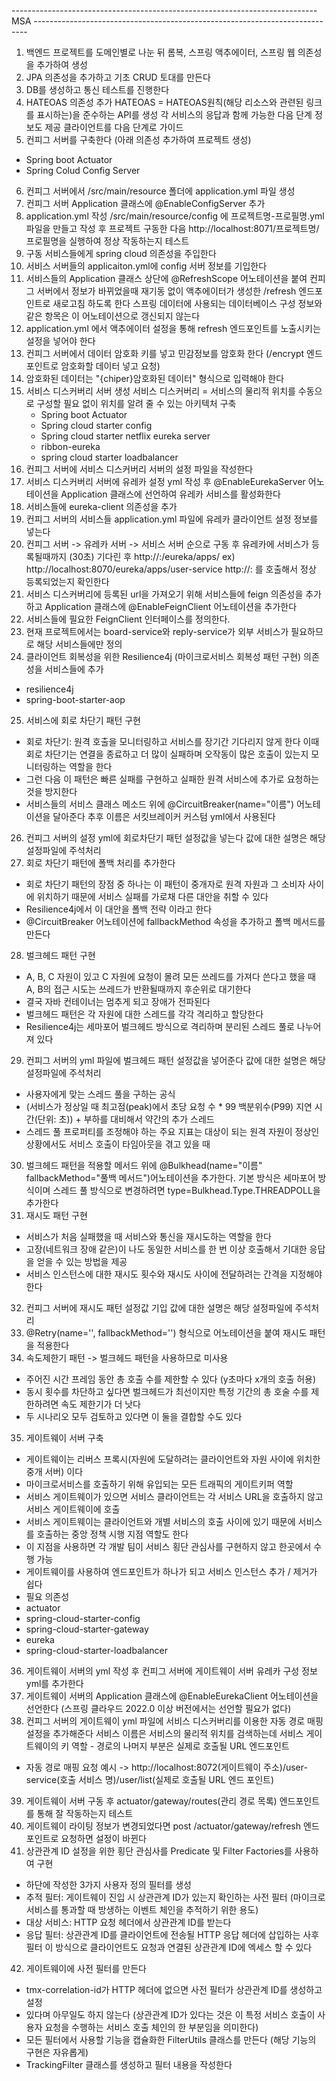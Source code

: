 ---------------------------------------------------------------------------- MSA ----------------------------------------------------------------------------
1. 백엔드 프로젝트를 도메인별로 나눈 뒤 롬복, 스프링 액추에이터, 스프링 웹 의존성을 추가하여 생성
2. JPA 의존성을 추가하고 기초 CRUD 토대를 만든다
3. DB를 생성하고 통신 테스트를 진행한다
4. HATEOAS 의존성 추가
  HATEOAS = HATEOAS원칙(해당 리소스와 관련된 링크를 표시하는)을 준수하는 API를 생성
  각 서비스의 응답과 함께 가능한 다음 단계 정보도 제공 클라이언트를 다음 단계로 가이드
5. 컨피그 서버를 구축한다 (아래 의존성 추가하여 프로젝트 생성)
  - Spring boot Actuator
  - Spring Colud Config Server
6. 컨피그 서버에서 /src/main/resource 폴더에 application.yml 파일 생성
7. 컨피그 서버 Application 클래스에 @EnableConfigServer 추가
8. application.yml 작성 /src/main/resource/config 에 프로젝트명-프로필명.yml 파일을 만들고 작성 후 프로젝트 구동한 다음 http://localhost:8071/프로젝트명/프로필명을 실행하여
  정상 작동하는지 테스트
9. 구동 서비스들에게 spring cloud 의존성을 주입한다
10. 서비스 서버들의 applicaiton.yml에 config 서버 정보를 기입한다
11. 서비스들의 Application 클래스 상단에 @RefreshScope 어노테이션을 붙여 컨피그 서버에서 정보가 바뀌었을때 재기동 없이 액추에이터가 생성한 /refresh 엔드포인트로 새로고침 하도록 한다
    스프링 데이터에 사용되는 데이터베이스 구성 정보와 같은 항목은 이 어노테이션으로 갱신되지 않는다
12. application.yml 에서 액추에이터 설정을 통해 refresh 엔드포인트를 노출시키는 설정을 넣어야 한다
13. 컨피그 서버에서 데이터 암호화 키를 넣고 민감정보를 암호화 한다 (/encrypt 엔드포인트로 암호화할 데이터 넣고 요청) 
14. 암호화된 데이터는 "{chiper}암호화된 데이터" 형식으로 입력해야 한다
15. 서비스 디스커버리 서버 생성
    서비스 디스커버리 = 서비스의 물리적 위치를 수동으로 구성할 필요 없이 위치를 알려 줄 수 있는 아키텍처 구축
    - Spring boot Actuator
    - Spring cloud starter config
    - Spring cloud starter netflix eureka server
    - ribbon-eureka
    - spring cloud starter loadbalancer
16. 컨피그 서버에 서비스 디스커버리 서버의 설정 파일을 작성한다
17. 서비스 디스커버리 서버에 유레카 설정 yml 작성 후 @EnableEurekaServer 어노테이션을 Application 클래스에 선언하여 유레카 서비스를 활성화한다
18. 서비스들에 eureka-client 의존성을 추가
19. 컨피그 서버의 서비스들 application.yml 파일에 유레카 클라이언트 설정 정보를 넣는다
20. 컨피그 서버 -> 유레카 서버 -> 서비스 서버 순으로 구동 후 유레카에 서비스가 등록될때까지 (30초) 기다린 후
  http://<eureka service>:<port>/eureka/apps/<APPID> ex) http://localhost:8070/eureka/apps/user-service
  http://<eureka service>:<port>
  를 호출해서 정상 등록되었는지 확인한다
21. 서비스 디스커버리에 등록된 url을 가져오기 위해 서비스들에 feign 의존성을 추가하고 Application 클래스에 @EnableFeignClient 어노테이션을 추가한다
22. 서비스들에 필요한 FeignClient 인터페이스를 정의한다.
23. 현재 프로젝트에서는 board-service와 reply-service가 외부 서비스가 필요하므로 해당 서비스들에만 정의
24. 클라이언트 회복성을 위한 Resilience4j (마이크로서비스 회복성 패턴 구현) 의존성을 서비스들에 추가
   - resilience4j
   - spring-boot-starter-aop
25. 서비스에 회로 차단기 패턴 구현
   - 회로 차단기: 원격 호출을 모니터링하고 서비스를 장기간 기다리지 않게 한다 이때 회로 차단기는 연결을 종료하고 더 많이 실패하며 오작동이 많은 호출이 있는지 모니터링하는 역할을 한다
   - 그런 다음 이 패턴은 빠른 실패를 구현하고 실패한 원격 서비스에 추가로 요청하는것을 방지한다
   - 서비스들의 서비스 클래스 메소드 위에 @CircuitBreaker(name="이름") 어노테이션을 달아준다 추후 이름은 서킷브레이커 커스텀 yml에서 사용된다
26. 컨피그 서버의 설정 yml에 회로차단기 패턴 설정값을 넣는다 값에 대한 설명은 해당 설정파일에 주석처리
27. 회로 차단기 패턴에 폴백 처리를 추가한다
   - 회로 차단기 패턴의 장점 중 하나는 이 패턴이 중개자로 원격 자원과 그 소비자 사이에 위치하기 때문에 서비스 실패를 가로채 다른 대안을 취할 수 있다
   - Resilience4j에서 이 대안을 폴백 전략 이라고 한다
   - @CircuitBreaker 어노테이션에 fallbackMethod 속성을 추가하고 폴백 메서드를 만든다
28. 벌크헤드 패턴 구현
   - A, B, C 자원이 있고 C 자원에 요청이 몰려 모든 쓰레드를 가져다 쓴다고 했을 때 A, B의 접근 시도는 쓰레드가 반환될때까지 후순위로 대기한다
   - 결국 자바 컨테이너는 멈추게 되고 장애가 전파된다
   - 벌크헤드 패턴은 각 자원에 대한 스레드를 각각 격리하고 할당한다
   - Resilience4j는 세마포어 벌크헤드 방식으로 격리하며 분리된 스레드 풀로 나누어져 있다
29. 컨피그 서버의 yml 파일에 벌크헤드 패턴 설정값을 넣어준다 값에 대한 설명은 해당 설정파일에 주석처리
   - 사용자에게 맞는 스레드 풀을 구하는 공식
   - (서비스가 정상일 때 최고점(peak)에서 초당 요청 수 * 99 백분위수(P99) 지연 시간(단위: 초)) + 부하를 대비해서 약간의 추가 스레드
   - 스레드 풀 프로퍼티를 조정해야 하는 주요 지표는 대상이 되는 원격 자원이 정상인 상황에서도 서비스 호출이 타임아웃을 겪고 있을 때
30. 벌크헤드 패턴을 적용할 메서드 위에 @Bulkhead(name="이름" fallbackMethod="풀백 메서드")어노테이션을 추가한다.
   기본 방식은 세마포어 방식이며 스레드 풀 방식으로 변경하려면 type=Bulkhead.Type.THREADPOLL을 추가한다
31. 재시도 패턴 구현
   - 서비스가 처음 실패했을 때 서비스와 통신을 재시도하는 역할을 한다
   - 고장(네트워크 장애 같은)이 나도 동일한 서비스를 한 번 이상 호출해서 기대한 응답을 얻을 수 있는 방법을 제공
   - 서비스 인스턴스에 대한 재시도 횟수와 재시도 사이에 전달하려는 간격을 지정해야 한다
32. 컨피그 서버에 재시도 패턴 설정값 기입 값에 대한 설명은 해당 설정파일에 주석처리
33. @Retry(name='', fallbackMethod='') 형식으로 어노테이션을 붙여 재시도 패턴을 적용한다
34. 속도제한기 패턴 -> 벌크헤드 패턴을 사용하므로 미사용
   - 주어진 시간 프레임 동안 총 호출 수를 제한할 수 있다 (y초마다 x개의 호출 허용)
   - 동시 횟수를 차단하고 싶다면 벌크헤드가 최선이지만 특정 기간의 총 호술 수를 제한하려면 속도 제한기가 더 낫다
   - 두 시나리오 모두 검토하고 있다면 이 둘을 결합할 수도 있다
35. 게이트웨이 서버 구축
   - 게이트웨이는 리버스 프록시(자원에 도달하려는 클라이언트와 자원 사이에 위치한 중개 서버) 이다 
   - 마이크로서비스를 호출하기 위해 유입되는 모든 트래픽의 게이트키퍼 역할
   - 서비스 게이트웨이가 있으면 서비스 클라이언트는 각 서비스 URL을 호출하지 않고 서비스 게이트웨이에 호출
   - 서비스 게이트웨이는 클라이언트와 개별 서비스의 호출 사이에 있기 때문에 서비스를 호출하는 중앙 정책 시행 지점 역할도 한다
   - 이 지점을 사용하면 각 개발 팀이 서비스 횡단 관심사를 구현하지 않고 한곳에서 수행 가능
   - 게이트웨이를 사용하여 엔드포인트가 하나가 되고 서비스 인스턴스 추가 / 제거가 쉽다
   - 필요 의존성
   - actuator
   - spring-cloud-starter-config
   - spring-cloud-starter-gateway
   - eureka
   - spring-cloud-starter-loadbalancer
36. 게이트웨이 서버의 yml 작성 후 컨피그 서버에 게이트웨이 서버 유레카 구성 정보 yml를 추가한다
37. 게이트웨이 서버의 Application 클래스에 @EnableEurekaClient 어노테이션을 선언한다 (스프링 클라우드 2022.0 이상 버전에서는 선언할 필요가 없다)
38. 컨피그 서버의 게이트웨이 yml 파일에 서비스 디스커버리를 이용한 자동 경로 매핑 설정을 추가해준다 
                               서비스 이름은 서비스의 물리적 위치를 검색하는데 서비스 게이트웨이의 키 역할 - 경로의 나머지 부분은 실제로 호출될 URL 엔드포인트
   - 자동 경로 매핑 요청 예시 -> http://localhost:8072(게이트웨이 주소)/user-service(호출 서비스 명)/user/list(실제로 호출될 URL 엔드 포인트)
39. 게이트웨이 서버 구동 후 actuator/gateway/routes(관리 경로 목록) 엔드포인트를 통해 잘 작동하는지 테스트
40. 게이트웨이 라이팅 정보가 변경되었다면 post /actuator/gateway/refresh 엔드포인트로 요청하면 설정이 바뀐다
41. 상관관계 ID 설정을 위한 횡단 관심사를 Predicate 및 Filter Factories를 사용하여 구현
   - 하단에 작성한 3가지 사용자 정의 필터를 생성
   - 추적 필터: 게이트웨이 진입 시 상관관계 ID가 있는지 확인하는 사전 필터 (마이크로 서비스를 통과할 때 방생하는 이벤트 체인을 추적하기 위한 용도)
   - 대상 서비스: HTTP 요청 헤더에서 상관관계 ID를 받는다
   - 응답 필터: 상관관계 ID를 클라이언트에 전송될 HTTP 응답 헤더에 삽입하는 사후 필터 이 방식으로 클라이언트도 요청과 연결된 상관관계 ID에 엑세스 할 수 있다
42. 게이트웨이에 사전 필터를 만든다
   - tmx-correlation-id가 HTTP 헤더에 없으면 사전 필터가 상관관계 ID를 생성하고 설정
   - 있다며 아무일도 하지 않는다 (상관관계 ID가 있다는 것은 이 특정 서비스 호출이 사용자 요청을 수행하는 서비스 호출 체인의 한 부분임을 의미한다)
   - 모든 필터에서 사용할 기능을 캡슐화한 FilterUtils 클래스를 만든다 (해당 기능의 구현은 자유롭게)
   - TrackingFilter 클래스를 생성하고 필터 내용을 작성한다

